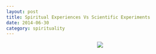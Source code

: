 ```yaml
---
layout: post
title: Spiritual Experiences Vs Scientific Experiments
date: 2014-06-30
category: spirituality
---
```


<div style="text-align: center;">
<img src="{{site.img-url}}/Premkumar_Masilamani.jpg"/>
</div>


